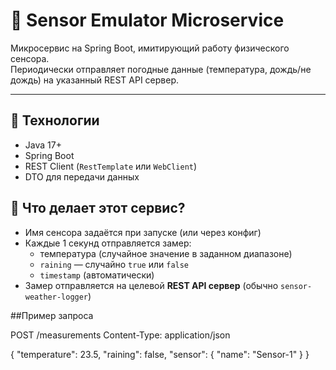 # 🤖 Sensor Emulator Microservice

Микросервис на Spring Boot, имитирующий работу физического сенсора.  
Периодически отправляет погодные данные (температура, дождь/не дождь) на указанный REST API сервер.

---

## 🔧 Технологии

- Java 17+
- Spring Boot
- REST Client (`RestTemplate` или `WebClient`)
- DTO для передачи данных

## 🚀 Что делает этот сервис?

- Имя сенсора задаётся при запуске (или через конфиг)
- Каждые 1 секунд отправляется замер:
  - температура (случайное значение в заданном диапазоне)
  - `raining` — случайно `true` или `false`
  - `timestamp` (автоматически)
- Замер отправляется на целевой **REST API сервер** (обычно `sensor-weather-logger`)

##Пример запроса

POST /measurements
Content-Type: application/json

{
  "temperature": 23.5,
  "raining": false,
  "sensor": {
    "name": "Sensor-1"
  }
}
